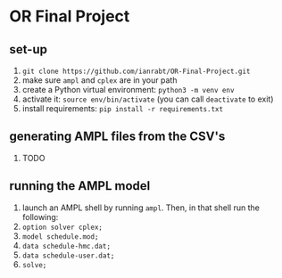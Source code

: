 # OR Final Project

## set-up
1. `git clone https://github.com/ianrabt/OR-Final-Project.git`
2. make sure `ampl` and `cplex` are in your path
3. create a Python virtual environment: `python3 -m venv env`
4. activate it: `source env/bin/activate` (you can call `deactivate`
   to exit)
5. install requirements: `pip install -r requirements.txt`

## generating AMPL files from the CSV's
1. TODO

## running the AMPL model
1. launch an AMPL shell by running `ampl`.  Then, in that shell run the
   following:
2. `option solver cplex;`
3. `model schedule.mod;`
4. `data schedule-hmc.dat;`
4. `data schedule-user.dat;`
5. `solve;`
